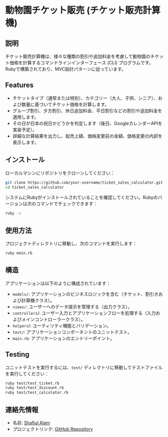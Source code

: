 # 動物園チケット販売 (チケット販売計算機)

## 説明

チケット販売計算機は、様々な種類の割引や追加料金を考慮して動物園のチケット価格を計算するコマンドラインインターフェース (CLI) プログラムです。Rubyで構築されており、MVC設計パターンに従っています。

## Features

- チケットタイプ（通常または特別）、カテゴリー（大人、子供、シニア）、および数量に基づいてチケット価格を計算します。
- グループ割引、夕方割引、休日追加料金、平日割引などの割引や追加料金を適用します。
- その日が日本の祝日かどうかを判定します（後日、GoogleカレンダーAPIを実装予定）。
- 詳細な計算結果を出力し、総売上額、価格変更前の金額、価格変更の内訳を表示します。

## インストール

ローカルマシンにリポジトリをクローンしてください：

```bash
git clone https://github.com/your-username/ticket_sales_calculator.git
cd ticket_sales_calculator
```
システムにRubyがインストールされていることを確認してください。Rubyのバージョンは次のコマンドでチェックできます：
```bash
ruby -v
````

## 使用方法

プロジェクトディレクトリに移動し、次のコマンドを実行します：

```bash
ruby main.rb
```

## 構造

アプリケーションは以下のように構成されています：

- `models/`: アプリケーションのビジネスロジックを含む（チケット、割引きおよび計算機クラス）。
- `views/`: ユーザーへのデータ提示を管理する（出力クラス）。
- `controllers`/: ユーザー入力とアプリケーションフローを処理する（入力およびメインコントローラークラス）。
- `helpers`/: ユーティリティ機能とバリデーション。
- `test/`: アプリケーションコンポーネントのユニットテスト。
- `main.rb`: アプリケーションのエントリーポイント。

## Testing
ユニットテストを実行するには、`test/` ディレクトリに移動してテストファイルを実行してください：

```bash
ruby test/test_ticket.rb
ruby test/test_discount.rb
ruby test/test_calculator.rb
```

## 連絡先情報

- 名前: [Shafiul Alam](shafiulshaon@gmail.com)
- プロジェクトリンク: [GitHub Repository](https://github.com/shafiulshaon/zoo-ticketing)
